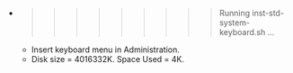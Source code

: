 * >>>>>>>>> Running inst-std-system-keyboard.sh ...
  * Insert keyboard menu in Administration.
  * Disk size = 4016332K. Space Used = 4K.

